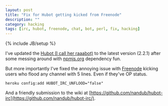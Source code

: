 ```yaml
---
layout: post
title: "Fix for Hubot getting kicked from Freenode"
description: ""
category: hacking
tags: [irc, hubot, freenode, chat, bot, perl, fix, hacking]
---
```

{% include JB/setup %}

I've updated the [Hubot (I call her raaabot)](https://github.com/github/hubot) to the latest version (2.2.1) after some messing around with [npmjs.org](http://npmjs.org) dependency fun.

But more importantly I've fixed the annoying issue with [Freenode](http://freenode.net) kicking users who flood any channel with 5 lines. Even if they've OP status.

`heroku config:add HUBOT_IRC_UNFLOOD="false"`

And a friendly submission to the wiki at [https://github.com/nandub/hubot-irc](https://github.com/nandub/hubot-irc/).
